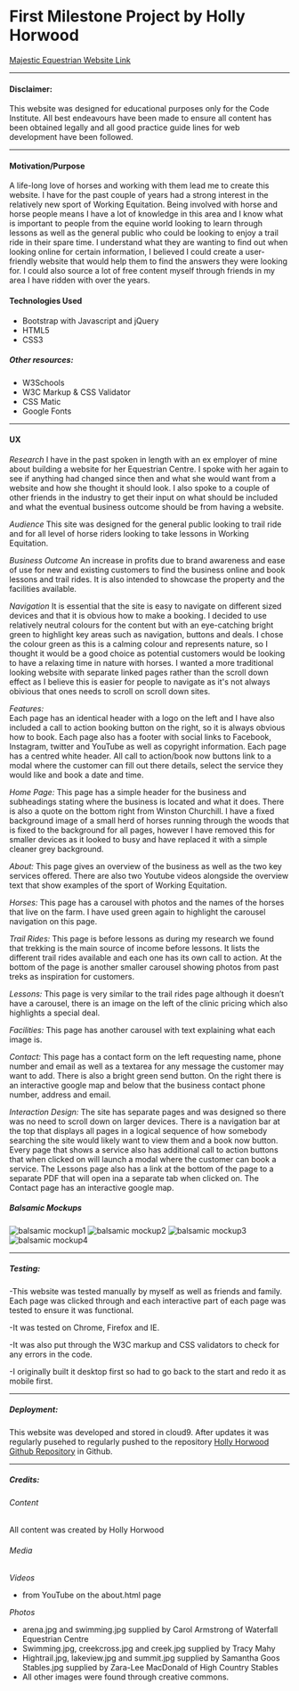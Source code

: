 # First Milestone Project by Holly Horwood

[Majestic Equestrian Website Link](https://holly-horwood.github.io/first-milestone-project/)

---

#### Disclaimer: 
This website was designed for educational purposes only for the Code Institute.  All best endeavours have been made to ensure all content has been obtained legally and all good practice guide lines for web development have been followed.

---

#### Motivation/Purpose
A life-long love of horses and working with them lead me to create this website.  I have for the past couple of years had a strong interest in the relatively new sport of Working Equitation.  Being involved with horse and horse people means I have a lot of knowledge in this area and I know what is important to people from the equine world looking to learn through lessons as well as the general public who could be looking to enjoy a trail ride in their spare time.  I understand what they are wanting to find out when looking online for certain information, I believed I could create a user-friendly website that would help them to find the answers they were looking for.  I could also source a lot of free content myself through friends in my area I have ridden with over the years.

#### Technologies Used

-   Bootstrap with Javascript and jQuery
-   HTML5
-   CSS3

##### Other resources:

-   W3Schools
-   W3C Markup & CSS Validator
-   CSS Matic
-   Google Fonts

---

#### UX

*Research*
I have in the past spoken in length with an ex employer of mine about building a website for her Equestrian Centre.  I spoke with her again to see if anything had changed since then and what she would want from a website and how she thought it should look.  I also spoke to a couple of other friends in the industry to get their input on what should be included and what the eventual business outcome should be from having a website.

*Audience* 
This site was designed for the general public looking to trail ride and for all level of horse riders looking to take lessons in Working Equitation.

*Business Outcome*
An increase in profits due to brand awareness and ease of use for new and existing customers to find the business online and book lessons and trail rides.  It is also intended to showcase the property and the facilities available.

*Navigation*
It is essential that the site is easy to navigate on different sized devices and that it is obvious how to make a booking.  I decided to use relatively neutral colours for the content but with an eye-catching bright green to highlight key areas such as navigation, buttons and deals.  I chose the colour green as this is a calming colour and represents nature, so I thought it would be a good choice as potential customers would be looking to have a relaxing time in nature with horses.  I wanted a more traditional looking website with separate linked pages rather than the scroll down effect as I believe this is easier for people to navigate as it's not always obivious that ones needs to scroll on scroll down sites. 

*Features:*  
Each page has an identical header with a logo on the left and I have also included a call to action booking button on the right, so it is always obvious how to book.
Each page also has a footer with social links to Facebook, Instagram, twitter and YouTube as well as copyright information.
Each page has a centred white header.
All call to action/book now buttons link to a modal where the customer can fill out there details, select the service they would like and book a date and time.


*Home Page:*
This page has a simple header for the business and subheadings stating where the business is located and what it does.  There is also a quote on the bottom right from Winston Churchill.  I have a fixed background image of a small herd of horses running through the woods that is fixed to the background for all pages, however I have removed this for smaller devices as it looked to busy and have replaced it with a simple cleaner grey background.

*About:*
This page gives an overview of the business as well as the two key services offered.  There are also two Youtube videos alongside the overview text that show examples of the sport of Working Equitation.

*Horses:*
This page has a carousel with photos and the names of the horses that live on the farm.  I have used green again to highlight the carousel navigation on this page.

*Trail Rides:*
This page is before lessons as during my research we found that trekking is the main source of income before lessons.  It lists the different trail rides available and each one has its own call to action.  At the bottom of the page is another smaller carousel showing photos from past treks as inspiration for customers.

*Lessons:*
This page is very similar to the trail rides page although it doesn’t have a carousel, there is an image on the left of the clinic pricing which also highlights a special deal.

*Facilities:*
This page has another carousel with text explaining what each image is.

*Contact:*
This page has a contact form on the left requesting name, phone number and email as well as a textarea for any message the customer may want to add.  There is also a bright green send button.  On the right there is an interactive google map and below that the business contact phone number, address and email.

*Interaction Design:* 
The site has separate pages and was designed so there was no need to scroll down on larger devices.
There is a navigation bar at the top that displays all pages in a logical sequence of how somebody searching the site would likely want to view them and a book now button.
Every page that shows a service also has additional call to action buttons that when clicked on will launch a modal where the customer can book a service.
The Lessons page also has a link at the bottom of the page to a separate PDF that will open ina a separate tab when clicked on.  The Contact page has an interactive google map.

##### Balsamic Mockups

![balsamic mockup1](assets/wireframes/balsamic1.PNG)
![balsamic mockup2](assets/wireframes/balsamic2.PNG)
![balsamic mockup3](assets/wireframes/balsamic3.PNG)
![balsamic mockup4](assets/wireframes/balsamic4.PNG)

---

##### Testing:

-This website was tested manually by myself as well as friends and family.  Each page was clicked through and each interactive part of each     page was tested to ensure it was functional.

-It was tested on Chrome, Firefox and IE.  

-It was also put through the W3C markup and CSS validators to check for any errors in the code.

-I originally built it desktop first so had to go back to the start and redo it as mobile first.

---

##### Deployment:

This website was developed and stored in cloud9.  After updates it was regularly pusehed to regularly pushed to the repository [Holly Horwood Github Repository](Holly-Horwood/first-milestone-project) in Github.

---

##### Credits:

###### Content

All content was created by Holly Horwood

###### Media

*Videos* 
-   from YouTube on the about.html page

*Photos* 
-    arena.jpg and swimming.jpg supplied by Carol Armstrong of Waterfall Equestrian Centre
-	Swimming.jpg, creekcross.jpg and creek.jpg supplied by Tracy Mahy
-   Hightrail.jpg, lakeview.jpg and summit.jpg supplied by Samantha Goos
	Stables.jpg supplied by Zara-Lee MacDonald of High Country Stables
-   All other images were found through creative commons.





